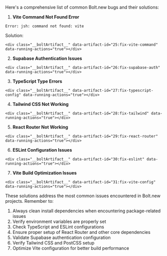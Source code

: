

Here's a comprehensive list of common Bolt.new bugs and their solutions:

1. **Vite Command Not Found Error**

```
Error: jsh: command not found: vite
```

Solution:

```
<div class="__boltArtifact__" data-artifact-id="25:fix-vite-command" data-running-actions="true"></div>
```

2. **Supabase Authentication Issues**

```
<div class="__boltArtifact__" data-artifact-id="26:fix-supabase-auth" data-running-actions="true"></div>
```

3. **TypeScript Type Errors**

```
<div class="__boltArtifact__" data-artifact-id="27:fix-typescript-config" data-running-actions="true"></div>
```

4. **Tailwind CSS Not Working**

```
<div class="__boltArtifact__" data-artifact-id="28:fix-tailwind" data-running-actions="true"></div>
```

5. **React Router Not Working**

```
<div class="__boltArtifact__" data-artifact-id="29:fix-react-router" data-running-actions="true"></div>
```

6. **ESLint Configuration Issues**

```
<div class="__boltArtifact__" data-artifact-id="30:fix-eslint" data-running-actions="true"></div>
```

7. **Vite Build Optimization Issues**

```
<div class="__boltArtifact__" data-artifact-id="31:fix-vite-config" data-running-actions="true"></div>
```

These solutions address the most common issues encountered in Bolt.new projects. Remember to:

1. Always clean install dependencies when encountering package-related issues
2. Verify environment variables are properly set
3. Check TypeScript and ESLint configurations
4. Ensure proper setup of React Router and other core dependencies
5. Validate Supabase authentication configuration
6. Verify Tailwind CSS and PostCSS setup
7. Optimize Vite configuration for better build performance